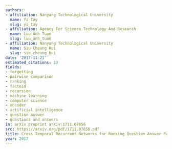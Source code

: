 ```yaml
---
authors:
- affiliation: Nanyang Technological University
  name: Yi Tay
  slug: yi_tay
- affiliation: Agency For Science Technology And Research
  name: Luu Anh Tuan
  slug: luu_anh_tuan
- affiliation: Nanyang Technological University
  name: Siu Cheung Hui
  slug: siu_cheung_hui
date: '2017-11-21'
estimated_citations: 13
fields:
- forgetting
- pairwise comparison
- ranking
- factoid
- recursion
- machine learning
- computer science
- encoder
- artificial intelligence
- question answer
- questions and answers
in: arXiv preprint arXiv:1711.07656
src: https://arxiv.org/pdf/1711.07656.pdf
title: Cross Temporal Recurrent Networks for Ranking Question Answer Pairs
year: 2017
---
```

